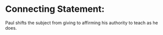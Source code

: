 # Connecting Statement:

Paul shifts the subject from giving to affirming his authority to teach as he does.